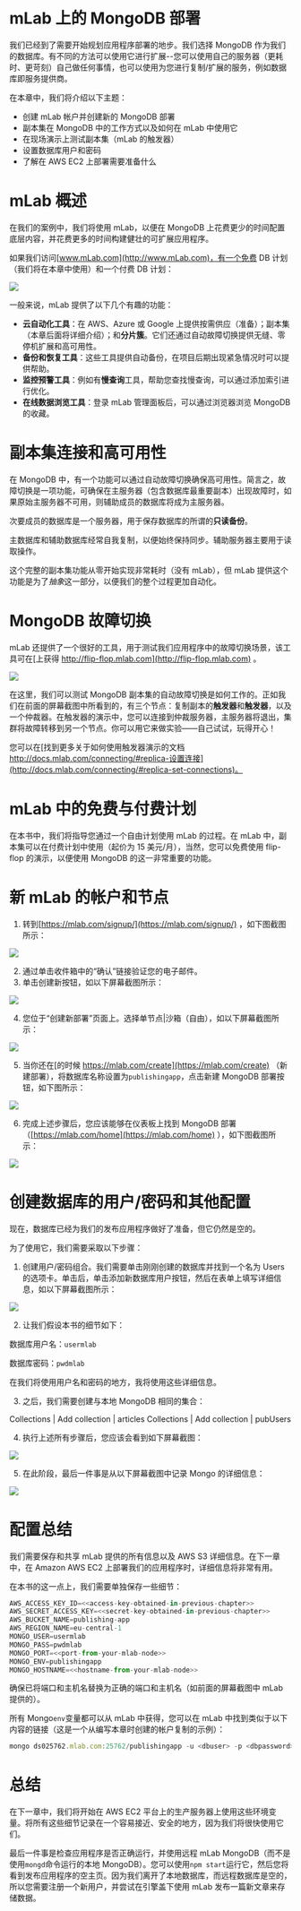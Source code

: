 # mLab 上的 MongoDB 部署

我们已经到了需要开始规划应用程序部署的地步。我们选择 MongoDB 作为我们的数据库。有不同的方法可以使用它进行扩展--您可以使用自己的服务器（更耗时、更苛刻）自己做任何事情，也可以使用为您进行复制/扩展的服务，例如数据库即服务提供商。

在本章中，我们将介绍以下主题：

*   创建 mLab 帐户并创建新的 MongoDB 部署
*   副本集在 MongoDB 中的工作方式以及如何在 mLab 中使用它
*   在现场演示上测试副本集（mLab 的触发器）
*   设置数据库用户和密码
*   了解在 AWS EC2 上部署需要准备什么

# mLab 概述

在我们的案例中，我们将使用 mLab，以便在 MongoDB 上花费更少的时间配置底层内容，并花费更多的时间构建健壮的可扩展应用程序。

如果我们访问[www.mLab.com](http://www.mLab.com)，有一个免费 DB 计划（我们将在本章中使用）和一个付费 DB 计划：

![](../images/00084.jpeg)

一般来说，mLab 提供了以下几个有趣的功能：

*   **云自动化工具**：在 AWS、Azure 或 Google 上提供按需供应（准备）；副本集（本章后面将详细介绍）；和**分片簇**。它们还通过自动故障切换提供无缝、零停机扩展和高可用性。
*   **备份和恢复工具**：这些工具提供自动备份，在项目后期出现紧急情况时可以提供帮助。
*   **监控预警工具**：例如有**慢查询**工具，帮助您查找慢查询，可以通过添加索引进行优化。
*   **在线数据浏览工具**：登录 mLab 管理面板后，可以通过浏览器浏览 MongoDB 的收藏。

# 副本集连接和高可用性

在 MongoDB 中，有一个功能可以通过自动故障切换确保高可用性。简言之，故障切换是一项功能，可确保在主服务器（包含数据库最重要副本）出现故障时，如果原始主服务器不可用，则辅助成员的数据库将成为主服务器。

次要成员的数据库是一个服务器，用于保存数据库的所谓的**只读备份**。

主数据库和辅助数据库经常自我复制，以便始终保持同步。辅助服务器主要用于读取操作。

这个完整的副本集功能从零开始实现非常耗时（没有 mLab），但 mLab 提供这个功能是为了*抽象*这一部分，以便我们的整个过程更加自动化。

# MongoDB 故障切换

mLab 还提供了一个很好的工具，用于测试我们应用程序中的故障切换场景，该工具可在[上获得 http://flip-flop.mlab.com](http://flip-flop.mlab.com) 。

![](../images/00085.jpeg)

在这里，我们可以测试 MongoDB 副本集的自动故障切换是如何工作的。正如我们在前面的屏幕截图中所看到的，有三个节点：复制副本的**触发器**和**触发器**，以及一个仲裁器。在触发器的演示中，您可以连接到仲裁服务器，主服务器将退出，集群将故障转移到另一个节点。你可以用它来做实验——自己试试，玩得开心！

您可以在[找到更多关于如何使用触发器演示的文档 http://docs.mlab.com/connecting/#replica-设置连接](http://docs.mlab.com/connecting/#replica-set-connections)。

# mLab 中的免费与付费计划

在本书中，我们将指导您通过一个自由计划使用 mLab 的过程。在 mLab 中，副本集可以在付费计划中使用（起价为 15 美元/月），当然，您可以免费使用 flip-flop 的演示，以便使用 MongoDB 的这一非常重要的功能。

# 新 mLab 的帐户和节点

1.  转到[https://mlab.com/signup/](https://mlab.com/signup/) ，如下图截图所示：

![](../images/00086.jpeg)

2.  通过单击收件箱中的“确认”链接验证您的电子邮件。
3.  单击创建新按钮，如以下屏幕截图所示：

![](../images/00087.jpeg)

4.  您位于“创建新部署”页面上。选择单节点|沙箱（自由），如以下屏幕截图所示：

![](../images/00088.jpeg)

5.  当你还在[的时候 https://mlab.com/create](https://mlab.com/create) （新建部署），将数据库名称设置为`publishingapp`，点击新建 MongoDB 部署按钮，如下图所示：

![](../images/00089.jpeg)

6.  完成上述步骤后，您应该能够在仪表板上找到 MongoDB 部署（[https://mlab.com/home](https://mlab.com/home) ），如下图截图所示：

![](../images/00090.jpeg)

# 创建数据库的用户/密码和其他配置

现在，数据库已经为我们的发布应用程序做好了准备，但它仍然是空的。

为了使用它，我们需要采取以下步骤：

1.  创建用户/密码组合。我们需要单击刚刚创建的数据库并找到一个名为 Users 的选项卡。单击后，单击添加新数据库用户按钮，然后在表单上填写详细信息，如以下屏幕截图所示：

![](../images/00091.jpeg)

2.  让我们假设本书的细节如下：

数据库用户名：`usermlab`

数据库密码：`pwdmlab`

在我们将使用用户名和密码的地方，我将使用这些详细信息。

3.  之后，我们需要创建与本地 MongoDB 相同的集合：

Collections | Add collection | articles Collections | Add collection | pubUsers

4.  执行上述所有步骤后，您应该会看到如下屏幕截图：

![](../images/00092.jpeg)

5.  在此阶段，最后一件事是从以下屏幕截图中记录 Mongo 的详细信息：

![](../images/00093.jpeg)

# 配置总结

我们需要保存和共享 mLab 提供的所有信息以及 AWS S3 详细信息。在下一章中，在 Amazon AWS EC2 上部署我们的应用程序时，详细信息将非常有用。

在本书的这一点上，我们需要单独保存一些细节：

```jsx
AWS_ACCESS_KEY_ID=<<access-key-obtained-in-previous-chapter>>
AWS_SECRET_ACCESS_KEY=<<secret-key-obtained-in-previous-chapter>>
AWS_BUCKET_NAME=publishing-app
AWS_REGION_NAME=eu-central-1
MONGO_USER=usermlab
MONGO_PASS=pwdmlab
MONGO_PORT=<<port-from-your-mlab-node>>
MONGO_ENV=publishingapp
MONGO_HOSTNAME=<<hostname-from-your-mlab-node>>

```

确保已将端口和主机名替换为正确的端口和主机名（如前面的屏幕截图中 mLab 提供的）。

所有 Mongo`env`变量都可以从 mLab 中获得，您可以在 mLab 中找到类似于以下内容的链接（这是一个从编写本章时创建的帐户复制的示例）：

```jsx
mongo ds025762.mlab.com:25762/publishingapp -u <dbuser> -p <dbpassword>

```

# 总结

在下一章中，我们将开始在 AWS EC2 平台上的生产服务器上使用这些环境变量。将所有这些细节记录在一个容易接近、安全的地方，因为我们将很快使用它们。

最后一件事是检查应用程序是否正确运行，并使用远程 mLab MongoDB（而不是使用`mongd`命令运行的本地 MongoDB）。您可以使用`npm start`运行它，然后您将看到发布应用程序的空主页。因为我们离开了本地数据库，而远程数据库是空的，所以您需要注册一个新用户，并尝试在引擎盖下使用 mLab 发布一篇新文章来存储数据。